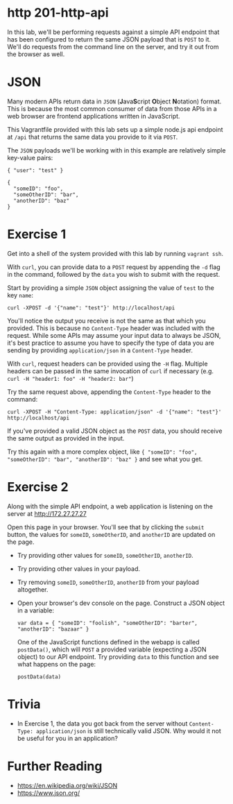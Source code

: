 # http 201-http-api

In this lab, we'll be performing requests against a simple API endpoint that has been configured to return the same JSON payload that is `POST` to it. We'll do requests from the command line on the server, and try it out from the browser as well.

# JSON

Many modern APIs return data in `JSON` (**J**ava**S**cript **O**bject **N**otation) format. This is because the most common consumer of data from those APIs in a web browser are frontend applications written in JavaScript.

This Vagrantfile provided with this lab sets up a simple node.js api endpoint at `/api` that returns the same data you provide to it via `POST`.

The `JSON` payloads we'll be working with in this example are relatively simple key-value pairs:

```
{ "user": "test" }

{
  "someID": "foo",
  "someOtherID": "bar",
  "anotherID": "baz"
}
```

# Exercise 1

Get into a shell of the system provided with this lab by running `vagrant ssh`.

With `curl`, you can provide data to a `POST` request by appending the `-d` flag in the command, followed by the `data` you wish to submit with the request.

Start by providing a simple `JSON` object assigning the value of `test` to the key `name`:

`curl -XPOST -d '{"name": "test"}' http://localhost/api`

You'll notice the output you receive is not the same as that which you provided. This is because no `Content-Type` header was included with the request. While some APIs may assume your input data to always be JSON, it's best practice to assume you have to specify the type of data you are sending by providing `application/json` in a `Content-Type` header.

With `curl`, request headers can be provided using the `-H` flag. Multiple headers can be passed in the same invocation of `curl` if necessary (e.g. `curl -H "header1: foo" -H "header2: bar"`)

Try the same request above, appending the `Content-Type` header to the command:

`curl -XPOST -H "Content-Type: application/json" -d '{"name": "test"}' http://localhost/api`

If you've provided a valid JSON object as the `POST` data, you should receive the same output as provided in the input.

Try this again with a more complex object, like `{ "someID": "foo", "someOtherID": "bar", "anotherID": "baz" }` and see what you get.

# Exercise 2

Along with the simple API endpoint, a web application is listening on the server at http://172.27.27.27

Open this page in your browser. You'll see that by clicking the `submit` button, the values for `someID`, `someOtherID`, and `anotherID` are updated on the page.

- Try providing other values for `someID`, `someOtherID`, `anotherID`.
- Try providing other values in your payload.
- Try removing `someID`, `someOtherID`, `anotherID` from your payload altogether.
- Open your browser's dev console on the page. Construct a JSON object in a variable:

  ```
  var data = { "someID": "foolish", "someOtherID": "barter", "anotherID": "bazaar" }
  ```

  One of the JavaScript functions defined in the webapp is called `postData()`, which will `POST` a provided variable (expecting a JSON object) to our API endpoint. Try providing `data` to this function and see what happens on the page:

  ```
  postData(data)
  ```

# Trivia
- In Exercise 1, the data you got back from the server without `Content-Type: application/json` is still technically valid JSON. Why would it not be useful for you in an application?

# Further Reading
- https://en.wikipedia.org/wiki/JSON
- https://www.json.org/
